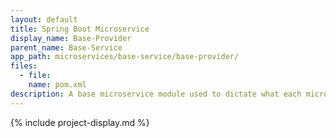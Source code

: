 ```yaml
---
layout: default
title: Spring Boot Microservice
display_name: Base-Provider
parent_name: Base-Service
app_path: microservices/base-service/base-provider/
files:
  - file:
    name: pom.xml
description: A base microservice module used to dictate what each microservice provider should be composed of.
---
```

{% include project-display.md %}